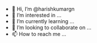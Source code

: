 - 👋 Hi, I’m @harishkumargn
- 👀 I’m interested in ...
- 🌱 I’m currently learning ...
- 💞️ I’m looking to collaborate on ...
- 📫 How to reach me ...

<!---
harishkumargn/harishkumargn is a ✨ special ✨ repository because its `README.md` (this file) appears on your GitHub profile.
You can click the Preview link to take a look at your changes.
--->
